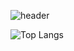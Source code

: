 ![header](https://capsule-render.vercel.app/api?type=wave&color=auto&height=300&section=header&text=Hello!&fontSize=90)

![Top Langs](https://github-readme-stats.vercel.app/api/top-langs/?username=sharkSSS-dev&layout=compact)
